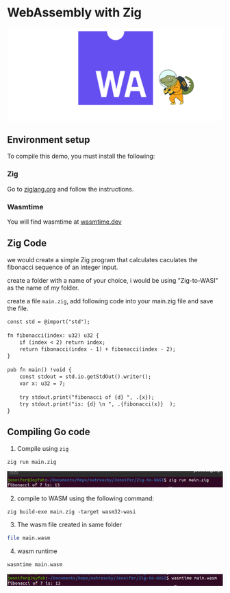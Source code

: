 # WebAssembly with Zig

![Zig Webassembly](/img/tutorial/zigWasi.png?raw=true)

## Environment setup

To compile this demo, you must install the following:

### Zig

Go to [ziglang.org](https://ziglang.org/download/) and follow the instructions.


### Wasmtime

You will find wasmtime at [wasmtime.dev](https://wasmtime.dev/)

## Zig Code

we would create a simple Zig program that calculates caculates the fibonacci sequence of an integer input.

create a folder with a name of your choice, i would be using "Zig-to-WASI" as the name of my folder.

create a file `main.zig`, add following code into your main.zig file and save the file.

```zig
const std = @import("std");

fn fibonacci(index: u32) u32 {
    if (index < 2) return index;
    return fibonacci(index - 1) + fibonacci(index - 2);
}

pub fn main() !void {
    const stdout = std.io.getStdOut().writer();
    var x: u32 = 7;
    
    try stdout.print("fibonacci of {d} ", .{x});
    try stdout.print("is: {d} \n ", .{fibonacci(x)}  );
}
```
## Compiling Go code

1. Compile using `zig` 

```bash
zig run main.zig
```
![Zig Screenshot1](/img/tutorial/zigRunScreenshot.png?raw=true)



2. compile to WASM using the following command:

```
zig build-exe main.zig -target wasm32-wasi
```

3. The wasm file created in same folder

```bash
file main.wasm
```

4. wasm runtime
```bash
wasmtime main.wasm
```
![Zig Screenshot2](/img/tutorial/zigWasmScreenshot.png?raw=true)
